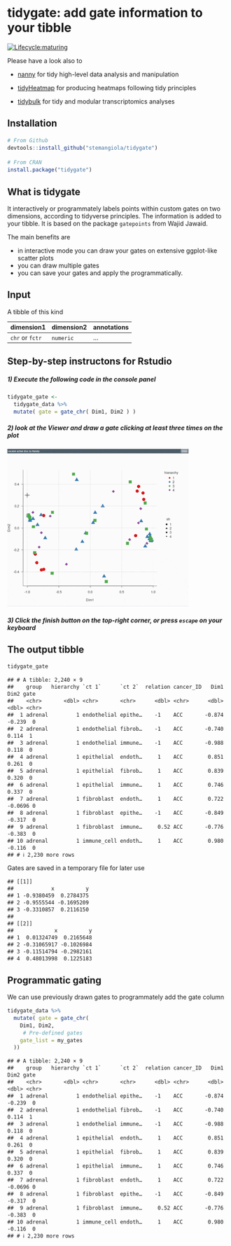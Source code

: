 tidygate: add gate information to your tibble
================

<!---
[![Build Status](https://travis-ci.org/stemangiola/tidygate.svg?branch=master)](https://travis-ci.org/stemangiola/tidygate) [![Coverage Status](https://coveralls.io/repos/github/stemangiola/tidygate/badge.svg?branch=master)](https://coveralls.io/github/stemangiola/tidygate?branch=master)
-->
<!-- badges: start -->

[![Lifecycle:maturing](https://img.shields.io/badge/lifecycle-maturing-blue.svg)](https://lifecycle.r-lib.org/articles/stages.html)
<!-- badges: end -->

Please have a look also to

- [nanny](https://github.com/stemangiola/nanny) for tidy high-level data
  analysis and manipulation

- [tidyHeatmap](https://github.com/stemangiola/tidyHeatmap) for
  producing heatmaps following tidy principles

- [tidybulk](https://github.com/stemangiola/tidybulk) for tidy and
  modular transcriptomics analyses

## Installation

``` r
# From Github
devtools::install_github("stemangiola/tidygate")

# From CRAN
install.package("tidygate")
```

## What is tidygate

It interactively or programmately labels points within custom gates on
two dimensions, according to tidyverse principles. The information is
added to your tibble. It is based on the package `gatepoints` from Wajid
Jawaid.

The main benefits are

- in interactive mode you can draw your gates on extensive ggplot-like
  scatter plots
- you can draw multiple gates
- you can save your gates and apply the programmatically.

## Input

A tibble of this kind

| dimension1      | dimension2 | annotations |
|-----------------|------------|-------------|
| `chr` or `fctr` | `numeric`  | …           |

## Step-by-step instructons for Rstudio

##### 1) Execute the following code in the console panel

``` r
tidygate_gate <-
  tidygate_data %>%
  mutate( gate = gate_chr( Dim1, Dim2 ) )
```

##### 2) look at the Viewer and draw a gate clicking at least three times on the plot

![](inst/tidygate.gif)

##### 3) Click the finish button on the top-right corner, or press `escape` on your keyboard

## The output tibble

``` r
tidygate_gate
```

    ## # A tibble: 2,240 × 9
    ##    group   hierarchy `ct 1`      `ct 2`  relation cancer_ID   Dim1    Dim2 gate 
    ##    <chr>       <dbl> <chr>       <chr>      <dbl> <chr>      <dbl>   <dbl> <chr>
    ##  1 adrenal         1 endothelial epithe…    -1    ACC       -0.874 -0.239  0    
    ##  2 adrenal         1 endothelial fibrob…    -1    ACC       -0.740  0.114  1    
    ##  3 adrenal         1 endothelial immune…    -1    ACC       -0.988  0.118  0    
    ##  4 adrenal         1 epithelial  endoth…     1    ACC        0.851  0.261  0    
    ##  5 adrenal         1 epithelial  fibrob…     1    ACC        0.839  0.320  0    
    ##  6 adrenal         1 epithelial  immune…     1    ACC        0.746  0.337  0    
    ##  7 adrenal         1 fibroblast  endoth…     1    ACC        0.722 -0.0696 0    
    ##  8 adrenal         1 fibroblast  epithe…    -1    ACC       -0.849 -0.317  0    
    ##  9 adrenal         1 fibroblast  immune…     0.52 ACC       -0.776 -0.383  0    
    ## 10 adrenal         1 immune_cell endoth…     1    ACC        0.980 -0.116  0    
    ## # ℹ 2,230 more rows

Gates are saved in a temporary file for later use

    ## [[1]]
    ##            x          y
    ## 1 -0.9380459  0.2784375
    ## 2 -0.9555544 -0.1695209
    ## 3 -0.3310857  0.2116150
    ## 
    ## [[2]]
    ##             x          y
    ## 1  0.01324749  0.2165648
    ## 2 -0.31065917 -0.1026984
    ## 3 -0.11514794 -0.2982161
    ## 4  0.48013998  0.1225183

## Programmatic gating

We can use previously drawn gates to programmately add the gate column

``` r
tidygate_data %>%
  mutate( gate = gate_chr(
    Dim1, Dim2,
     # Pre-defined gates
    gate_list = my_gates
  ))
```

    ## # A tibble: 2,240 × 9
    ##    group   hierarchy `ct 1`      `ct 2`  relation cancer_ID   Dim1    Dim2 gate 
    ##    <chr>       <dbl> <chr>       <chr>      <dbl> <chr>      <dbl>   <dbl> <chr>
    ##  1 adrenal         1 endothelial epithe…    -1    ACC       -0.874 -0.239  0    
    ##  2 adrenal         1 endothelial fibrob…    -1    ACC       -0.740  0.114  1    
    ##  3 adrenal         1 endothelial immune…    -1    ACC       -0.988  0.118  0    
    ##  4 adrenal         1 epithelial  endoth…     1    ACC        0.851  0.261  0    
    ##  5 adrenal         1 epithelial  fibrob…     1    ACC        0.839  0.320  0    
    ##  6 adrenal         1 epithelial  immune…     1    ACC        0.746  0.337  0    
    ##  7 adrenal         1 fibroblast  endoth…     1    ACC        0.722 -0.0696 0    
    ##  8 adrenal         1 fibroblast  epithe…    -1    ACC       -0.849 -0.317  0    
    ##  9 adrenal         1 fibroblast  immune…     0.52 ACC       -0.776 -0.383  0    
    ## 10 adrenal         1 immune_cell endoth…     1    ACC        0.980 -0.116  0    
    ## # ℹ 2,230 more rows
